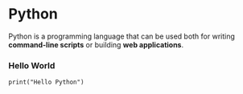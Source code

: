 # Python

Python is a programming language that can be used both for writing **command-line scripts** or building **web applications**.

### Hello World

`print("Hello Python")`
      